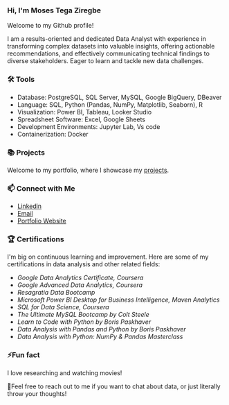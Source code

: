 ### Hi, I'm Moses Tega Ziregbe  

Welcome to my Github profile! 

I am a results-oriented and dedicated Data Analyst with experience in transforming complex datasets into valuable insights, offering actionable recommendations, and effectively communicating technical findings to diverse stakeholders. Eager to learn and tackle new data challenges.

### 🛠️ Tools
- Database: PostgreSQL, SQL Server, MySQL, Google BigQuery, DBeaver
- Language: SQL, Python (Pandas, NumPy, Matplotlib, Seaborn), R
- Visualization: Power BI, Tableau, Looker Studio
- Spreadsheet Software: Excel, Google Sheets
- Development Environments: Jupyter Lab, Vs code
- Containerization: Docker


### 📚 Projects
Welcome to my portfolio, where I showcase my [projects](https://github.com/mosesziregbe/Portfolio-Guide).


### 📫 Connect with Me
- [Linkedin](https://www.linkedin.com/in/moses-ziregbe/)
- [Email](ziregbemoses01@gmail.com)
- [Portfolio Website](https://tegaziregbe.carrd.co)

### 🏆 Certifications
I'm big on continuous learning and improvement. Here are some of my certifications in data analysis and other related fields:

- *Google Data Analytics Certificate, Coursera*
- *Google Advanced Data Analytics, Coursera*
- *Resagratia Data Bootcamp*
- *Microsoft Power BI Desktop for Business Intelligence, Maven Analytics*
- *SQL for Data Science, Coursera*
- *The Ultimate MySQL Bootcamp by Colt Steele*
- *Learn to Code with Python by Boris Paskhaver*
- *Data Analysis with Pandas and Python by Boris Paskhaver*
- *Data Analysis with Python: NumPy & Pandas Masterclass*


### ⚡Fun fact
I love researching and watching movies!

🚀Feel free to reach out to me if you want to chat about data, or just literally throw your thoughts! 
<!---
mosesziregbe/mosesziregbe is a ✨ special ✨ repository because its `README.md` (this file) appears on your GitHub profile.
You can click the Preview link to take a look at your changes.
--->
